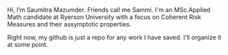 Hi, I’m Saumitra Mazumder. Friends call me Sammi.
I'm an MSc.Applied Math candidate at Ryerson University with a focus on Coherent Risk Measures and their assymptotic properties.

Right now, my github is just a repo for any work I have saved. I'll organize it at some point.

<!---
SAMazumder/SAMazumder is a ✨ special ✨ repository because its `README.md` (this file) appears on your GitHub profile.
You can click the Preview link to take a look at your changes.
--->

